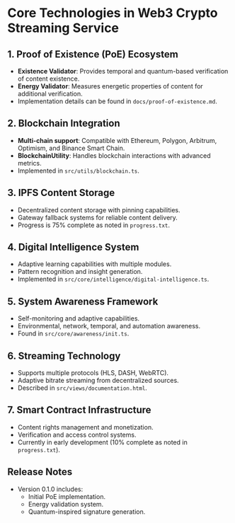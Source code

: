 # Core Technologies in Web3 Crypto Streaming Service

## 1. Proof of Existence (PoE) Ecosystem
- **Existence Validator**: Provides temporal and quantum-based verification of content existence.
- **Energy Validator**: Measures energetic properties of content for additional verification.
- Implementation details can be found in `docs/proof-of-existence.md`.

## 2. Blockchain Integration
- **Multi-chain support**: Compatible with Ethereum, Polygon, Arbitrum, Optimism, and Binance Smart Chain.
- **BlockchainUtility**: Handles blockchain interactions with advanced metrics.
- Implemented in `src/utils/blockchain.ts`.

## 3. IPFS Content Storage
- Decentralized content storage with pinning capabilities.
- Gateway fallback systems for reliable content delivery.
- Progress is 75% complete as noted in `progress.txt`.

## 4. Digital Intelligence System
- Adaptive learning capabilities with multiple modules.
- Pattern recognition and insight generation.
- Implemented in `src/core/intelligence/digital-intelligence.ts`.

## 5. System Awareness Framework
- Self-monitoring and adaptive capabilities.
- Environmental, network, temporal, and automation awareness.
- Found in `src/core/awareness/init.ts`.

## 6. Streaming Technology
- Supports multiple protocols (HLS, DASH, WebRTC).
- Adaptive bitrate streaming from decentralized sources.
- Described in `src/views/documentation.html`.

## 7. Smart Contract Infrastructure
- Content rights management and monetization.
- Verification and access control systems.
- Currently in early development (10% complete as noted in `progress.txt`).

## Release Notes
- Version 0.1.0 includes:
  - Initial PoE implementation.
  - Energy validation system.
  - Quantum-inspired signature generation.
